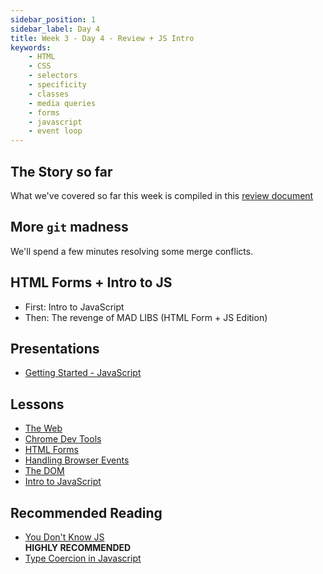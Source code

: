 ```yaml
---
sidebar_position: 1
sidebar_label: Day 4
title: Week 3 - Day 4 - Review + JS Intro
keywords:
    - HTML
    - CSS
    - selectors
    - specificity
    - classes
    - media queries
    - forms
    - javascript
    - event loop
---
```

<!-- markdownlint-disable no-inline-html no-trailing-punctuation -->

## The Story so far

What we've covered so far this week is compiled in this [review document](./REVIEW.md)

## More `git` madness

We'll spend a few minutes resolving some merge conflicts.

## HTML Forms + Intro to JS

* First: Intro to JavaScript
* Then: The revenge of MAD LIBS (HTML Form + JS Edition)

## Presentations

* [Getting Started - JavaScript](https://docs.google.com/presentation/d/1XoKLzPLyBXxe1pHMqmazhhL3AALrMDqhur-biTGC548/edit?usp=sharing)

## Lessons

* [The Web](/docs/lessons/the-web/)
* [Chrome Dev Tools](/docs/lessons/front-end-foundations/chrome-devtools/)
* [HTML Forms](/docs/lessons/front-end-foundations/html-forms/)
* [Handling Browser Events](/docs/lessons/handling-user-input/handling-browser-events/)
* [The DOM](/docs/lessons/handling-user-input/dom/)
* [Intro to JavaScript](/docs/lessons/solving-problems-using-code-js/javascript-intro/)

## Recommended Reading

* [You Don't Know JS](https://github.com/getify/You-Dont-Know-JS)<br/>__HIGHLY RECOMMENDED__
* [Type Coercion in Javascript](https://medium.com/codezillas/let-me-coerce-you-into-liking-javascripts-dynamic-typing-system-3cd22c19cb64)

<!-- @TODO - SAVE THIS FOR MONDAY -->
<!--
## Watch this!

* __VIDEO__: [What the heck is the event loop anyway? | Philip Roberts | JSConf EU](https://www.youtube.com/watch?v=8aGhZQkoFbQ)
-->
